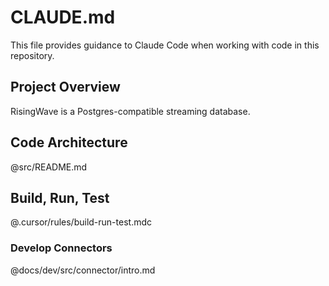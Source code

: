 # CLAUDE.md

This file provides guidance to Claude Code when working with code in this repository.

## Project Overview

RisingWave is a Postgres-compatible streaming database.

## Code Architecture

@src/README.md

## Build, Run, Test

@.cursor/rules/build-run-test.mdc

### Develop Connectors
@docs/dev/src/connector/intro.md
